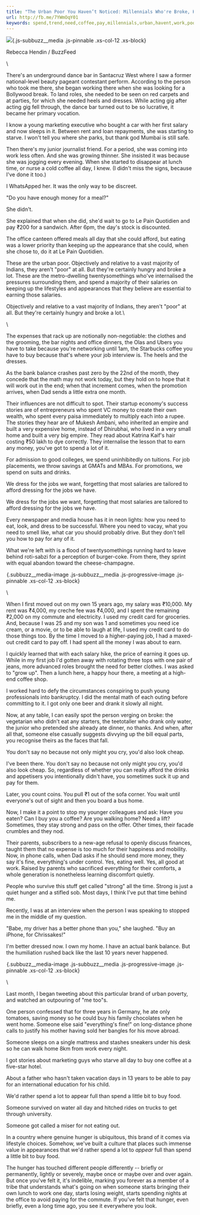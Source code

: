 ```yaml
---
title: "The Urban Poor You Haven’t Noticed: Millennials Who're Broke, Hungry, But On Trend"
url: http://fb.me/7YWmOqY01
keywords: spend,trend,need,coffee,pay,millennials,urban,havent,work,poor,noticed,spent,jobs,buy,person,money,whore,broke,hungry
---
```

![](https://img.buzzfeed.com/buzzfeed-static/static/2016-05/5/7/enhanced/webdr13/longform-original-2902-1462447627-3.jpg?downsize=700%3A%2A&output-quality=auto&output-format=auto&output-quality=auto&output-format=auto&downsize=360:*){.js-subbuzz__media .js-pinnable .xs-col-12 .xs-block}

Rebecca Hendin / BuzzFeed

\

There's an underground dance bar in Santacruz West where I saw a former national-level beauty pageant contestant perform. According to the person who took me there, she began working there when she was looking for a Bollywood break. To land roles, she needed to be seen on red carpets and at parties, for which she needed heels and dresses. While acting gig after acting gig fell through, the dance bar turned out to be so lucrative, it became her primary vocation.

I know a young marketing executive who bought a car with her first salary and now sleeps in it. Between rent and loan repayments, she was starting to starve. I won\'t tell you where she parks, but thank god Mumbai is still safe.

Then there's my junior journalist friend. For a period, she was coming into work less often. And she was growing thinner. She insisted it was because she was jogging every evening. When she started to disappear at lunch time, or nurse a cold coffee all day, I knew. (I didn't miss the signs, because I\'ve done it too.)

I WhatsApped her. It was the only way to be discreet.

"Do you have enough money for a meal?"

She didn't.

She explained that when she did, she'd wait to go to Le Pain Quotidien and pay ₹200 for a sandwich. After 6pm, the day's stock is discounted.

The office canteen offered meals all day that she could afford, but eating was a lower priority than keeping up the appearance that she could, when she chose to, do it at Le Pain Quotidien.

These are the urban poor. Objectively and relative to a vast majority of Indians, they aren't "poor" at all. But they're certainly hungry and broke a lot. These are the metro-dwelling twentysomethings who\'ve internalised the pressures surrounding them, and spend a majority of their salaries on keeping up the lifestyles and appearances that they believe are essential to earning those salaries.

Objectively and relative to a vast majority of Indians, they aren't "poor" at all. But they're certainly hungry and broke a lot.\

\

The expenses that rack up are notionally non-negotiable: the clothes and the grooming, the bar nights and office dinners, the Olas and Ubers you have to take because you're networking until 1am, the Starbucks coffee you have to buy because that's where your job interview is. The heels and the dresses.

As the bank balance crashes past zero by the 22nd of the month, they concede that the math may not work today, but they hold on to hope that it will work out in the end; when that increment comes, when the promotion arrives, when Dad sends a little extra one month.

Their influences are not difficult to spot. Their startup economy's success stories are of entrepreneurs who spent VC money to create their own wealth, who spent every paisa immediately to multiply each into a rupee. The stories they hear are of Mukesh Ambani, who inherited an empire and built a very expensive home, instead of Dhirubhai, who lived in a very small home and built a very big empire. They read about Katrina Kaif's hair costing ₹50 lakh to dye correctly. They internalise the lesson that to earn any money, you've got to spend a lot of it.

For admission to good colleges, we spend uninhibitedly on tuitions. For job placements, we throw savings at GMATs and MBAs. For promotions, we spend on suits and drinks.

We dress for the jobs we want, forgetting that most salaries are tailored to afford dressing for the jobs we have. 

We dress for the jobs we want, forgetting that most salaries are tailored to afford dressing for the jobs we have.

Every newspaper and media house has it in neon lights: how you need to eat, look, and dress to be successful. Where you need to vacay, what you need to smell like, what car you should probably drive. But they don\'t tell you how to pay for any of it.

What we're left with is a flood of twentysomethings running hard to leave behind roti-sabzi for a perception of burger-coke. From there, they sprint with equal abandon toward the cheese-champagne.

![](data:image/gif;base64,R0lGODlhAQABAIAAAAAAAP///yH5BAEAAAAALAAAAAABAAEAAAIBRAA7){.subbuzz__media-image .js-subbuzz__media .js-progressive-image .js-pinnable .xs-col-12 .xs-block}

\

When I first moved out on my own 15 years ago, my salary was ₹10,000. My rent was ₹4,000, my creche fee was ₹4,000, and I spent the remaining ₹2,000 on my commute and electricity. I used my credit card for groceries. And, because I was 25 and my son was 1 and sometimes you need ice cream, or a movie, or to be able to laugh at life, I used my credit card to do those things too. By the time I moved to a higher-paying job, I had a maxed-out credit card to pay off. I had spent all the money I was about to earn.

I quickly learned that with each salary hike, the price of earning it goes up. While in my first job I'd gotten away with rotating three tops with one pair of jeans, more advanced roles brought the need for better clothes. I was asked to "grow up". Then a lunch here, a happy hour there, a meeting at a high-end coffee shop.

I worked hard to defy the circumstances conspiring to push young professionals into bankruptcy. I did the mental math of each outing before committing to it. I got only one beer and drank it slowly all night.

Now, at any table, I can easily spot the person verging on broke: the vegetarian who didn\'t eat any starters, the teetotaller who drank only water, the junior who pretended she already ate dinner, no thanks. And when, after all that, someone else casually suggests divvying up the bill equal parts, you recognise theirs as the faces that fall.

You don\'t say no because not only might you cry, you'd also look cheap.

I've been there. You don\'t say no because not only might you cry, you'd also look cheap. So, regardless of whether you can really afford the drinks and appetisers you intentionally didn't have, you sometimes suck it up and pay for them.

Later, you count coins. You pull ₹1 out of the sofa corner. You wait until everyone's out of sight and then you board a bus home.

Now, I make it a point to stop my younger colleagues and ask: Have you eaten? Can I buy you a coffee? Are you walking home? Need a lift? Sometimes, they stay strong and pass on the offer. Other times, their facade crumbles and they nod.

Their parents, subscribers to a new-age refusal to openly discuss finances, taught them that no expense is too much for their happiness and mobility. Now, in phone calls, when Dad asks if he should send more money, they say it's fine, everything\'s under control. Yes, eating well. Yes, all good at work. Raised by parents who sacrificed everything for their comforts, a whole generation is nonetheless learning discomfort quietly.

People who survive this stuff get called "strong" all the time. Strong is just a quiet hunger and a stifled sob. Most days, I think I've put that time behind me.

Recently, I was at an interview when the person I was speaking to stopped me in the middle of my question.

"Babe, my driver has a better phone than you," she laughed. "Buy an iPhone, for Chrissakes!"

I'm better dressed now. I own my home. I have an actual bank balance. But the humiliation rushed back like the last 10 years never happened.

![](data:image/gif;base64,R0lGODlhAQABAIAAAAAAAP///yH5BAEAAAAALAAAAAABAAEAAAIBRAA7){.subbuzz__media-image .js-subbuzz__media .js-progressive-image .js-pinnable .xs-col-12 .xs-block}

\

Last month, I began tweeting about this particular brand of urban poverty, and watched an outpouring of "me too"s.

One person confessed that for three years in Germany, he ate only tomatoes, saving money so he could buy his family chocolates when he went home. Someone else said "everything's fine!" on long-distance phone calls to justify his mother having sold her bangles for his move abroad.

Someone sleeps on a single mattress and stashes sneakers under his desk so he can walk home 8km from work every night.

I got stories about marketing guys who starve all day to buy one coffee at a five-star hotel.

About a father who hasn\'t taken vacation days in 13 years to be able to pay for an international education for his child.

We'd rather spend a lot to appear full than spend a little bit to buy food.

Someone survived on water all day and hitched rides on trucks to get through university.

Someone got called a miser for not eating out.

In a country where genuine hunger is ubiquitous, this brand of it comes via lifestyle choices. Somehow, we've built a culture that places such immense value in appearances that we'd rather spend a lot to *appear* full than spend a little bit to buy food.

The hunger has touched different people differently -- briefly or permanently, lightly or severely, maybe once or maybe over and over again. But once you've felt it, it's indelible, marking you forever as a member of a tribe that understands what's going on when someone starts bringing their own lunch to work one day, starts losing weight, starts spending nights at the office to avoid paying for the commute. If you've felt that hunger, even briefly, even a long time ago, you see it everywhere you look.
